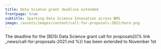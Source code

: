 ```yaml
---
title: Data Science grant deadline extended
frontpage: true
subtitle: Sparking Data Science Innovation across BMS
image: /assets/images/content/call-for-proposals-2021/hero.png
---
```


The deadline for the [BDSi Data Science grant call for proposals]({% link _news/call-for-proposals-2021.md %}) has been extended to November 1st
